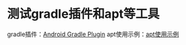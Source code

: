 # 测试gradle插件和apt等工具

gradle插件：[Android Gradle Plugin](https://github.com/dxslin/SlinNotes/blob/main/docs/Android/gradle/gradle%20plugin.md)
apt使用示例：[apt使用示例]()